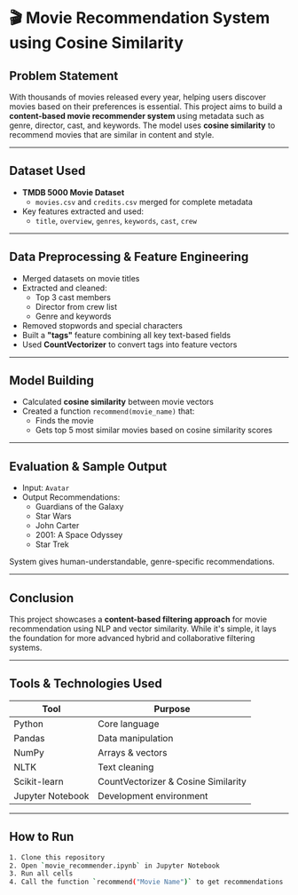 # 🎬 Movie Recommendation System using Cosine Similarity

## Problem Statement

With thousands of movies released every year, helping users discover movies based on their preferences is essential. This project aims to build a **content-based movie recommender system** using metadata such as genre, director, cast, and keywords. The model uses **cosine similarity** to recommend movies that are similar in content and style.

---

## Dataset Used

- **TMDB 5000 Movie Dataset**
  - `movies.csv` and `credits.csv` merged for complete metadata
- Key features extracted and used:
  - `title`, `overview`, `genres`, `keywords`, `cast`, `crew`

---

## Data Preprocessing & Feature Engineering

- Merged datasets on movie titles
- Extracted and cleaned:
  - Top 3 cast members
  - Director from crew list
  - Genre and keywords
- Removed stopwords and special characters
- Built a **"tags"** feature combining all key text-based fields
- Used **CountVectorizer** to convert tags into feature vectors

---

## Model Building

- Calculated **cosine similarity** between movie vectors
- Created a function `recommend(movie_name)` that:
  - Finds the movie
  - Gets top 5 most similar movies based on cosine similarity scores

---

## Evaluation & Sample Output

- Input: `Avatar`  
- Output Recommendations:
  - Guardians of the Galaxy
  - Star Wars
  - John Carter
  - 2001: A Space Odyssey
  - Star Trek

 System gives human-understandable, genre-specific recommendations.

---

## Conclusion

This project showcases a **content-based filtering approach** for movie recommendation using NLP and vector similarity. While it's simple, it lays the foundation for more advanced hybrid and collaborative filtering systems.

---


## Tools & Technologies Used

| Tool | Purpose |
|------|---------|
| Python | Core language |
| Pandas | Data manipulation |
| NumPy | Arrays & vectors |
| NLTK | Text cleaning |
| Scikit-learn | CountVectorizer & Cosine Similarity |
| Jupyter Notebook | Development environment |

---


## How to Run

```bash
1. Clone this repository
2. Open `movie_recommender.ipynb` in Jupyter Notebook
3. Run all cells
4. Call the function `recommend("Movie Name")` to get recommendations
